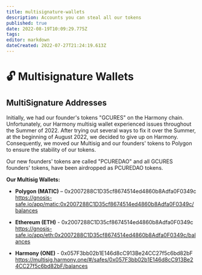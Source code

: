 ```yaml
---
title: multisignature-wallets
description: Accounts you can steal all our tokens
published: true
date: 2022-08-19T10:09:29.775Z
tags: 
editor: markdown
dateCreated: 2022-07-27T21:24:19.613Z
---
```


# 🔓 Multisignature Wallets

## MultiSignature Addresses

Initially, we had our founder's tokens "GCURES" on the Harmony chain.
Unfortunately, our Harmony multisig wallet experienced issues throughout the Summer of 2022.
After trying out several ways to fix it over the Summer, at the beginning of August 2022, we decided to give up on Harmony.
Consequently, we moved our Multisig and our founders' tokens to Polygon to ensure the stability of our tokens.

Our new founders' tokens are called "PCUREDAO" and all GCURES founders' tokens, have been airdropped as PCUREDAO tokens.

**Our Multisig Wallets:**

* **Polygon (MATIC)** – 0x2007288C1D35cf8674514ed4860b8Adfa0F0349c
https://gnosis-safe.io/app/matic:0x2007288C1D35cf8674514ed4860b8Adfa0F0349c/balances

* **Ethereum (ETH)** - 0x2007288C1D35cf8674514ed4860b8Adfa0F0349c
https://gnosis-safe.io/app/eth:0x2007288C1D35cf8674514ed4860b8Adfa0F0349c/balances

* **Harmony (ONE)** - 0x057F3bb02b1E146d8cC913Be24CC27f5c6bd82bF
https://multisig.harmony.one/#/safes/0x057F3bb02b1E146d8cC913Be24CC27f5c6bd82bF/balances


